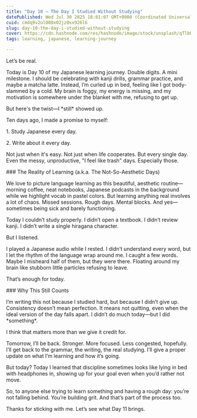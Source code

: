 ```yaml
---
title: "Day 10 – The Day I Studied Without Studying"
datePublished: Wed Jul 30 2025 18:01:07 GMT+0000 (Coordinated Universal Time)
cuid: cmdq9v2ol000x02jz0xx926l6
slug: day-10-the-day-i-studied-without-studying
cover: https://cdn.hashnode.com/res/hashnode/image/stock/unsplash/qTlbO6mkQH0/upload/cf7e2c6c9610b698b35c3751757f7972.jpeg
tags: learning, japanese, learning-journey

---
```


Let’s be real.

Today is Day 10 of my Japanese learning journey. Double digits. A mini milestone. I should be celebrating with kanji drills, grammar practice, and maybe a matcha latte. Instead, I’m curled up in bed, feeling like I got body-slammed by a cold. My brain is foggy, my energy is missing, and my motivation is somewhere under the blanket with me, refusing to get up.

But here's the twist—I \*still\* showed up.

Ten days ago, I made a promise to myself:

1\. Study Japanese every day.

2\. Write about it every day.

Not just when it's easy. Not just when life cooperates. But every single day. Even the messy, unproductive, "I feel like trash" days. Especially those.

\### The Reality of Learning (a.k.a. The Not-So-Aesthetic Days)

We love to picture language learning as this beautiful, aesthetic routine—morning coffee, neat notebooks, Japanese podcasts in the background while we highlight vocab in pastel colors. But learning anything real involves a lot of chaos. Missed sessions. Rough days. Mental blocks. And yes—sometimes being sick and barely functioning.

Today I couldn’t study properly. I didn’t open a textbook. I didn’t review kanji. I didn’t write a single hiragana character.

But I listened.

I played a Japanese audio while I rested. I didn’t understand every word, but I let the rhythm of the language wrap around me. I caught a few words. Maybe I misheard half of them, but they were there. Floating around my brain like stubborn little particles refusing to leave.

That’s enough for today.

\### Why This Still Counts

I’m writing this not because I studied hard, but because I didn’t give up. Consistency doesn’t mean perfection. It means not quitting, even when the ideal version of the day falls apart. I didn’t do much today—but I did \*something\*.

I think that matters more than we give it credit for.

Tomorrow, I’ll be back. Stronger. More focused. Less congested, hopefully. I’ll get back to the grammar, the writing, the real studying. I’ll give a proper update on what I’m learning and how it’s going.

But today? Today I learned that discipline sometimes looks like lying in bed with headphones in, showing up for your goal even when you’d rather not move.

So, to anyone else trying to learn something and having a rough day: you’re not falling behind. You’re building grit. And that’s part of the process too.

Thanks for sticking with me. Let’s see what Day 11 brings.